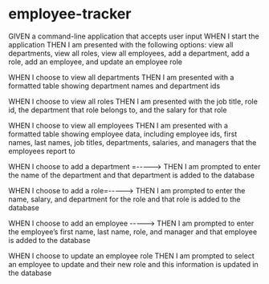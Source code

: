 # employee-tracker



GIVEN a command-line application that accepts user input
WHEN I start the application
THEN I am presented with the following options: view all departments, view all roles, view all employees, add a department, add a role, add an employee, and update an employee role

WHEN I choose to view all departments
THEN I am presented with a formatted table showing department names and department ids

WHEN I choose to view all roles
THEN I am presented with the job title, role id, the department that role belongs to, and the salary for that role

WHEN I choose to view all employees
THEN I am presented with a formatted table showing employee data, including employee ids, first names, last names, job titles, departments, salaries, and managers that the employees report to

WHEN I choose to add a department  =----->
THEN I am prompted to enter the name of the department and that department is added to the database

WHEN I choose to add a role=----->
THEN I am prompted to enter the name, salary, and department for the role and that role is added to the database

WHEN I choose to add an employee  ----->
THEN I am prompted to enter the employee’s first name, last name, role, and manager and that employee is added to the database

WHEN I choose to update an employee role
THEN I am prompted to select an employee to update and their new role and this information is updated in the database 